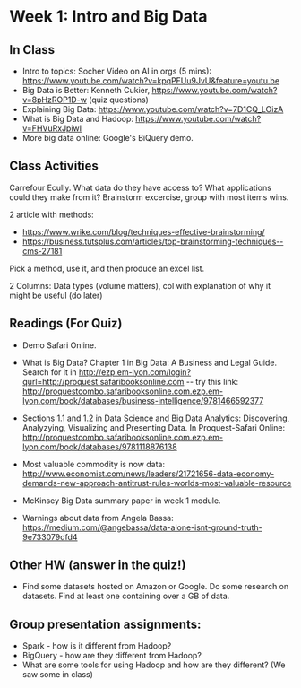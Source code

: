 

# Week 1: Intro and Big Data


## In Class

* Intro to topics: Socher Video on AI in orgs (5 mins):
https://www.youtube.com/watch?v=kpqPFUu9JvU&feature=youtu.be
* Big Data is Better: Kenneth Cukier,
https://www.youtube.com/watch?v=8pHzROP1D-w (quiz questions)
* Explaining Big Data: https://www.youtube.com/watch?v=7D1CQ_LOizA
* What is Big Data and Hadoop: https://www.youtube.com/watch?v=FHVuRxJpiwI
* More big data online: Google's BiQuery demo.


## Class Activities

Carrefour Ecully. What data do they have access to?
What applications could they make from it?  Brainstorm excercise, group with most items wins.

2 article with methods: 

* https://www.wrike.com/blog/techniques-effective-brainstorming/
* https://business.tutsplus.com/articles/top-brainstorming-techniques--cms-27181

Pick a method, use it, and then produce an excel list.

2 Columns: Data types (volume matters), col with explanation of why it might be useful (do later)


## Readings (For Quiz)

* Demo Safari Online.

* What is Big Data? Chapter 1 in Big Data: A Business and Legal Guide. Search for it in http://ezp.em-lyon.com/login?qurl=http://proquest.safaribooksonline.com -- try this link:
http://proquestcombo.safaribooksonline.com.ezp.em-lyon.com/book/databases/business-intelligence/9781466592377
* Sections 1.1 and 1.2 in Data Science and Big Data Analytics: Discovering, Analyzying, Visualizing and Presenting Data. In Proquest-Safari Online: http://proquestcombo.safaribooksonline.com.ezp.em-lyon.com/book/databases/9781118876138
* Most valuable commodity is now data:
http://www.economist.com/news/leaders/21721656-data-economy-demands-new-approach-antitrust-rules-worlds-most-valuable-resource
* McKinsey Big Data summary paper in week 1 module.
* Warnings about data from Angela Bassa: https://medium.com/@angebassa/data-alone-isnt-ground-truth-9e733079dfd4


## Other HW (answer in the quiz!)

* Find some datasets hosted on Amazon or Google. Do some research on datasets.  Find at least one containing over a GB of data.


## Group presentation assignments:

* Spark - how is it different from Hadoop?
* BigQuery - how are they different from Hadoop?
* What are some tools for using Hadoop and how are they different? (We saw some in class)



